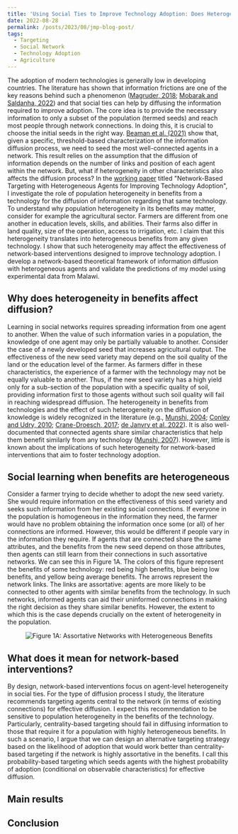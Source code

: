 ```yaml
---
title: 'Using Social Ties to Improve Technology Adoption: Does Heterogeneity Matter?'
date: 2022-08-28
permalink: /posts/2023/08/jmp-blog-post/
tags:
  - Targeting
  - Social Network
  - Technology Adoption
  - Agriculture
---
```


The adoption of modern technologies is generally low in developing countries. The literature has shown that information frictions are one of the key reasons behind such a phenomenon ([Magruder, 2018](https://www.annualreviews.org/doi/abs/10.1146/annurev-resource-100517-023202); [Mobarak and Saldanha, 2022](https://www.nature.com/articles/s41562-022-01323-9)) and that social ties can help by diffusing the information required to improve adoption. The core idea is to provide the necessary information to only a subset of the population (termed seeds) and reach most people through network connections. In doing this, it is crucial to choose the initial seeds in the right way. [Beaman et al. (2021)](https://www.aeaweb.org/articles?id=10.1257/aer.20200295) show that, given a specific, threshold-based characterization of the information diffusion process, we need to seed the most well-connected agents in a network. This result relies on the assumption that the diffusion of information depends on the number of links and position of each agent within the network. But, what if heterogeneity in other characteristics also affects the diffusion process?
In the [working paper](https://www.aranyachakraborty.com/files/pdf/Network-Based%20Targeting%20with%20Heterogeneous%20Agents%20for%20Improving%20Technology%20Adoption.pdf) titled "Network-Based Targeting with Heterogeneous Agents for Improving Technology Adoption", I investigate the role of population heterogeneity in benefits from a technology for the diffusion of information regarding that same technology. To understand why population heterogeneity in its benefits may matter, consider for example the agricultural sector. Farmers are different from one another in education levels, skills, and abilities. Their farms also differ in land quality, size of the operation, access to irrigation, etc. I claim that this heterogeneity translates into heterogeneous benefits from any given technology. I show that such heterogeneity may affect the effectiveness of network-based interventions designed to improve technology adoption. I develop a network-based theoretical framework of information diffusion with heterogeneous agents and validate the predictions of my model using experimental data from Malawi.

Why does heterogeneity in benefits affect diffusion?
------
Learning in social networks requires spreading information from one agent to another. When the value of such information varies in a population, the knowledge of one agent may only be partially valuable to another. Consider the case of a newly developed seed that increases agricultural output. The effectiveness of the new seed variety may depend on the soil quality of the land or the education level of the farmer. As farmers differ in these characteristics, the experience of a farmer with the technology may not be equally valuable to another. Thus, if the new seed variety has a high yield only for a sub-section of the population with a specific quality of soil, providing information first to those agents without such soil quality will fail in reaching widespread diffusion. The heterogeneity in benefits from technologies and the effect of such heterogeneity on the diffusion of knowledge is widely recognized in the literature (e.g., [Munshi, 2004](https://www.sciencedirect.com/science/article/abs/pii/S0304387803001342); [Conley and Udry, 2010](https://www.aeaweb.org/articles?id=10.1257/aer.100.1.35); [Crane-Droesch, 2017](https://onlinelibrary.wiley.com/doi/abs/10.1093/ajae/aax090); [de Janvry et al.,2022](https://www.povertyactionlab.org/sites/default/files/research-paper/SeedingTheSeeds.pdf)). It is also well-documented that connected agents share similar characteristics that help them benefit similarly from any technology ([Munshi, 2007]([https://ideas.repec.org/h/eee/devchp/5-48.html](https://www.sciencedirect.com/science/article/abs/pii/S157344710704048X))). However, little is known about the implications of such heterogeneity for network-based interventions that aim to foster technology adoption.

Social learning when benefits are heterogeneous
------

Consider a farmer trying to decide whether to adopt the new seed variety. She would require information on the effectiveness of this seed variety and seeks such information from her existing social connections. If everyone in the population is homogeneous in the information they need, the farmer would have no problem obtaining the information once some (or all) of her connections are informed. However, this would be different if people vary in the information they require. If agents that are connected share the same attributes, and the benefits from the new seed depend on those attributes, then agents can still learn from their connections in such assortative networks.
We can see this in Figure 1A. The colors of this figure represent the benefits of some technology: red being high benefits, blue being low benefits, and yellow being average benefits. The arrows represent the network links. The links are assortative: agents are more likely to be connected to other agents with similar benefits from the technology. In such networks, informed agents can aid their uninformed connections in making the right decision as they share similar benefits. However, the extent to which this is the case depends crucially on the extent of heterogeneity in the population.

<p align="center">
  <img src="http://some_place.com/image.png](https://github.com/aranyac/aranyac.github.io/blob/master/images/jmp_figure1A.jpg?raw=true" alt="Figure 1A: Assortative Networks with Heterogeneous Benefits"/>
</p>


What does it mean for network-based interventions?
------

By design, network-based interventions focus on agent-level heterogeneity in social ties. For the type of diffusion process I study, the literature recommends targeting agents central to the network (in terms of existing connections) for effective diffusion. I expect this recommendation to be sensitive to population heterogeneity in the benefits of the technology. Particularly, centrality-based targeting should fail in diffusing information to those that require it for a population with highly heterogeneous benefits. In such a scenario, I argue that we can design an alternative targeting strategy based on the likelihood of adoption that would work better than centrality-based targeting if the network is highly assortative in the benefits. I call this probability-based targeting which seeds agents with the highest probability of adoption (conditional on observable characteristics) for effective diffusion.

Main results 
------


Conclusion
------


